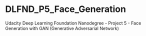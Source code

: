 # DLFND_P5_Face_Generation
Udacity Deep Learning Foundation Nanodegree - Project 5 - Face Generation with GAN (Generative Adversarial Network)

